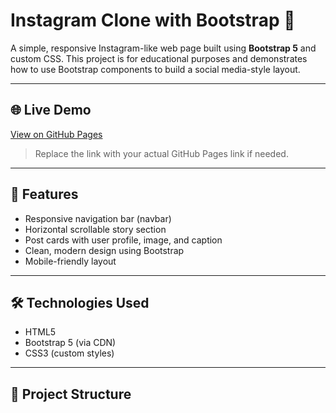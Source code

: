 # Instagram Clone with Bootstrap 📸

A simple, responsive Instagram-like web page built using **Bootstrap 5** and custom CSS. This project is for educational purposes and demonstrates how to use Bootstrap components to build a social media-style layout.

---

## 🌐 Live Demo

[View on GitHub Pages](https://burakteli.github.io/bootstrap-instagram-clone)

> Replace the link with your actual GitHub Pages link if needed.

---

## 📸 Features

- Responsive navigation bar (navbar)
- Horizontal scrollable story section
- Post cards with user profile, image, and caption
- Clean, modern design using Bootstrap
- Mobile-friendly layout

---

## 🛠️ Technologies Used

- HTML5
- Bootstrap 5 (via CDN)
- CSS3 (custom styles)

---

## 📁 Project Structure

